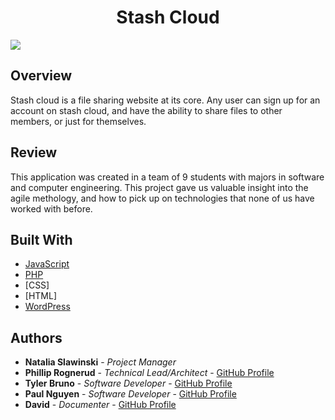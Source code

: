 <h1 align="center"><strong>Stash Cloud</strong></h1>

<img src="https://github.com/philliprognerud/Stash-Cloud-WebApp/blob/master/image/CazimWSVSD.gif" align="center" >

<h2>Overview</h2>

Stash cloud is a file sharing website at its core. Any user can sign up for an account on stash cloud, and have the ability to share files to other members, or just for themselves.

<h2>Review</h2>
This application was created in a team of 9 students with majors in software and computer engineering. This project gave us valuable insight into the agile methology, and how to pick up on technologies that none of us have worked with before.


## Built With

* [JavaScript](https://www.javascript.com/)
* [PHP](http://php.net/manual/en/intro-whatis.php)
* [CSS]
* [HTML]
* [WordPress](https://wordpress.com/)


## Authors

* **Natalia Slawinski** - *Project Manager* 
* **Phillip Rognerud** - *Technical Lead/Architect* - [GitHub Profile](https://github.com/philliprognerud)
* **Tyler Bruno** - *Software Developer* - [GitHub Profile](https://github.com/tybruo)
* **Paul Nguyen** - *Software Developer* - [GitHub Profile](https://github.com/paul1409)
* **David** - *Documenter* - [GitHub Profile](https://github.com/22dab95)

